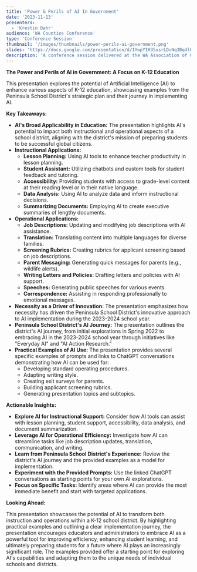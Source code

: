 ```yaml
---
title: 'Power & Perils of AI In Government'
date: '2023-11-13'
presenters:
  - 'Krestin Bahr'
audience: 'WA Counties Conference'
type: 'Conference Session'
thumbnail: '/images/thumbnails/power-perils-ai-government.png'
slides: 'https://docs.google.com/presentation/d/1YwpYIH35usrLDuNq3Bq4l6xOPb8tVnRl/embed'
description: 'A conference session delivered at the WA Association of Counties 2023 conference.'
---
```


**The Power and Perils of AI in Government: A Focus on K-12 Education**

This presentation explores the potential of Artificial Intelligence (AI) to enhance various aspects of K-12 education, showcasing examples from the Peninsula School District's strategic plan and their journey in implementing AI.

**Key Takeaways:**

- **AI's Broad Applicability in Education:** The presentation highlights AI's potential to impact both instructional and operational aspects of a school district, aligning with the district's mission of preparing students to be successful global citizens.
- **Instructional Applications:**
  - **Lesson Planning:** Using AI tools to enhance teacher productivity in lesson planning.
  - **Student Assistant:** Utilizing chatbots and custom tools for student feedback and tutoring.
  - **Accessibility:** Providing students with access to grade-level content at their reading level or in their native language.
  - **Data Analysis:** Using AI to analyze data and inform instructional decisions.
  - **Summarizing Documents:** Employing AI to create executive summaries of lengthy documents.
- **Operational Applications:**
  - **Job Descriptions:** Updating and modifying job descriptions with AI assistance.
  - **Translation:** Translating content into multiple languages for diverse families.
  - **Screening Rubrics:** Creating rubrics for applicant screening based on job descriptions.
  - **Parent Messaging:** Generating quick messages for parents (e.g., wildlife alerts).
  - **Writing Letters and Policies:** Drafting letters and policies with AI support.
  - **Speeches:** Generating public speeches for various events.
  - **Correspondence:** Assisting in responding professionally to emotional messages.
- **Necessity as a Driver of Innovation:** The presentation emphasizes how necessity has driven the Peninsula School District's innovative approach to AI implementation during the 2023-2024 school year.
- **Peninsula School District's AI Journey:** The presentation outlines the district's AI journey, from initial explorations in Spring 2022 to embracing AI in the 2023-2024 school year through initiatives like "Everyday AI" and "AI Action Research."
- **Practical Examples of AI Use:** The presentation provides several specific examples of prompts and links to ChatGPT conversations demonstrating how AI can be used for:
  - Developing standard operating procedures.
  - Adapting writing style.
  - Creating exit surveys for parents.
  - Building applicant screening rubrics.
  - Generating presentation topics and subtopics.

**Actionable Insights:**

- **Explore AI for Instructional Support:** Consider how AI tools can assist with lesson planning, student support, accessibility, data analysis, and document summarization.
- **Leverage AI for Operational Efficiency:** Investigate how AI can streamline tasks like job description updates, translation, communication, and writing.
- **Learn from Peninsula School District's Experience:** Review the district's AI journey and the provided examples as a model for implementation.
- **Experiment with the Provided Prompts:** Use the linked ChatGPT conversations as starting points for your own AI explorations.
- **Focus on Specific Tasks:** Identify areas where AI can provide the most immediate benefit and start with targeted applications.

**Looking Ahead:**

This presentation showcases the potential of AI to transform both instruction and operations within a K-12 school district. By highlighting practical examples and outlining a clear implementation journey, the presentation encourages educators and administrators to embrace AI as a powerful tool for improving efficiency, enhancing student learning, and ultimately preparing students for a future where AI plays an increasingly significant role. The examples provided offer a starting point for exploring AI's capabilities and adapting them to the unique needs of individual schools and districts.
